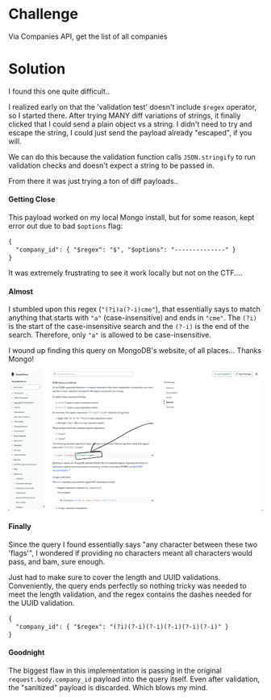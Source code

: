 # Challenge

Via Companies API, get the list of all companies

# Solution

I found this one quite difficult.. 

I realized early on that the 'validation test' doesn't include `$regex` operator, so I started there. After trying MANY diff variations of strings, it finally clicked that I could send a plain object vs a string. I didn't need to try and escape the string, I could just send the payload already "escaped", if you will. 

We can do this because the validation function calls `JSON.stringify` to run validation checks and doesn't expect a string to be passed in.

From there it was just trying a ton of diff payloads..

#### Getting Close

This payload worked on my local Mongo install, but for some reason, kept error out due to bad `$options` flag:

```
{
  "company_id": { "$regex": "$", "$options": "--------------" }
}
```

It was extremely frustrating to see it work locally but not on the CTF....

#### Almost

I stumbled upon this regex (`"(?i)a(?-i)cme"`), that essentially says to match anything that starts with `"a"` (case-insensitive) and ends in `"cme"`.  The `(?i)` is the start of the case-insensitive search and the `(?-i)` is the end of the search. Therefore, only `"a"` is allowed to be case-insensitive.

I wound up finding this query on MongoDB's website, of all places... Thanks Mongo!

![Thanks Mongo](/challenge_41/thanksMongo.png "Thanks for the query Mongo!")

#### Finally

Since the query I found essentially says "any character between these two 'flags'", I wondered if providing no characters meant all characters would pass, and bam, sure enough.

Just had to make sure to cover the length and UUID validations. Conveniently, the query ends perfectly so nothing tricky was needed to meet the length validation, and the regex contains the dashes needed for the UUID validation.

```
{
  "company_id": { "$regex": "(?i)(?-i)(?-i)(?-i)(?-i)(?-i)" }
}
```

#### Goodnight

The biggest flaw in this implementation is passing in the original `request.body.company_id` payload into the query itself. Even after validation, the "sanitized" payload is discarded. Which blows my mind.